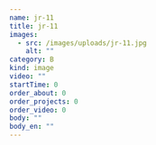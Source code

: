 ```yaml
---
name: jr-11
title: jr-11
images:
  - src: /images/uploads/jr-11.jpg
    alt: ""
category: B
kind: image
video: ""
startTime: 0
order_about: 0
order_projects: 0
order_video: 0
body: ""
body_en: ""
---
```

